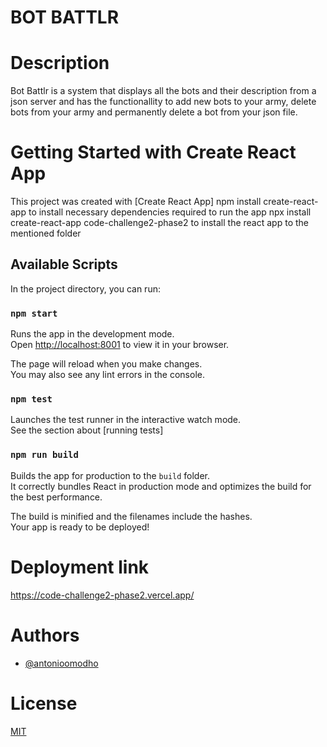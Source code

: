 # BOT BATTLR
# Description
Bot Battlr is a system that displays all the bots and their description from a json server and has the functionallity to add new bots to your army, delete bots from your army and permanently delete a bot from your json file.

# Getting Started with Create React App

This project was created with [Create React App]
npm install create-react-app to install necessary dependencies required to run the app
npx install create-react-app code-challenge2-phase2 to install the react app to the mentioned folder

## Available Scripts

In the project directory, you can run:

### `npm start`

Runs the app in the development mode.\
Open [http://localhost:8001](http://localhost:8001) to view it in your browser.

The page will reload when you make changes.\
You may also see any lint errors in the console.

### `npm test`

Launches the test runner in the interactive watch mode.\
See the section about [running tests]

### `npm run build`

Builds the app for production to the `build` folder.\
It correctly bundles React in production mode and optimizes the build for the best performance.

The build is minified and the filenames include the hashes.\
Your app is ready to be deployed!

# Deployment link

https://code-challenge2-phase2.vercel.app/

# Authors

- [@antonioomodho](https://www.github.com/antonioomodho)

# License

[MIT](https://choosealicense.com/licenses/mit/)
